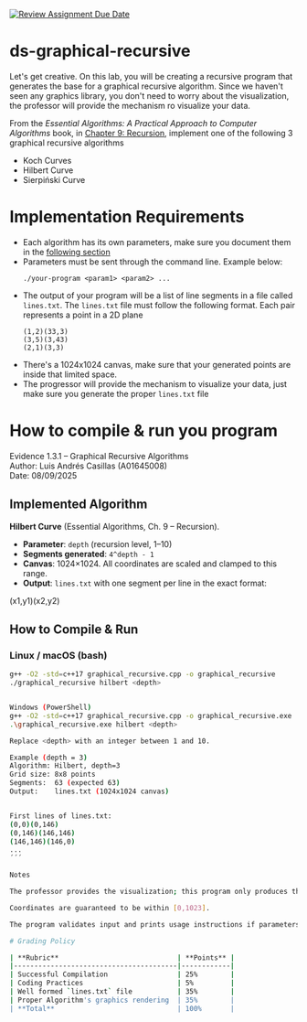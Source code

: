 [![Review Assignment Due Date](https://classroom.github.com/assets/deadline-readme-button-22041afd0340ce965d47ae6ef1cefeee28c7c493a6346c4f15d667ab976d596c.svg)](https://classroom.github.com/a/f_6PzPyj)
# ds-graphical-recursive

Let's get creative. On this lab, you will be creating a recursive program that generates the base for a graphical recursive algorithm. Since we haven't seen any graphics library, you don't need to worry about the visualization, the professor will provide the mechanism ro visualize your data.

From the _Essential Algorithms: A Practical Approach to Computer Algorithms_ book, in [Chapter 9: Recursion](https://learning.oreilly.com/library/view/essential-algorithms-a/9781118612101/17_chapter09.html#c09-5), implement one of the following 3 graphical recursive algorithms

- Koch Curves
- Hilbert Curve
- Sierpiński Curve

# Implementation Requirements

- Each algorithm has its own parameters, make sure you document them in the [following section](#how-to-compile--run-you-program)
- Parameters must be sent through the command line. Example below:
    ```
    ./your-program <param1> <param2> ... 
    ```
- The output of your program will be a list of line segments in a file called `lines.txt`. The `lines.txt` file must follow the following format. Each pair represents a point in a 2D plane
    ```
    (1,2)(33,3)
    (3,5)(3,43)
    (2,1)(3,3)
    ```
- There's a 1024x1024 canvas, make sure that your generated points are inside that limited space. 
- The progressor will provide the mechanism to visualize your data, just make sure you generate the proper `lines.txt` file




# How to compile & run you program

Evidence 1.3.1 – Graphical Recursive Algorithms  
Author: Luis Andrés Casillas (A01645008)  
Date: 08/09/2025

## Implemented Algorithm
**Hilbert Curve** (Essential Algorithms, Ch. 9 – Recursion).

- **Parameter**: `depth` (recursion level, 1–10)
- **Segments generated**: `4^depth - 1`
- **Canvas**: 1024×1024. All coordinates are scaled and clamped to this range.
- **Output**: `lines.txt` with one segment per line in the exact format:

(x1,y1)(x2,y2)


## How to Compile & Run

### Linux / macOS (bash)
```bash
g++ -O2 -std=c++17 graphical_recursive.cpp -o graphical_recursive
./graphical_recursive hilbert <depth>


Windows (PowerShell)
g++ -O2 -std=c++17 graphical_recursive.cpp -o graphical_recursive.exe
.\graphical_recursive.exe hilbert <depth>

Replace <depth> with an integer between 1 and 10.

Example (depth = 3)
Algorithm: Hilbert, depth=3
Grid size: 8x8 points
Segments:  63 (expected 63)
Output:    lines.txt (1024x1024 canvas)


First lines of lines.txt:
(0,0)(0,146)
(0,146)(146,146)
(146,146)(146,0)
...
´´´

Notes

The professor provides the visualization; this program only produces the segment data.

Coordinates are guaranteed to be within [0,1023].

The program validates input and prints usage instructions if parameters are missing or invalid.

# Grading Policy

| **Rubric**                             | **Points** |
|----------------------------------------|------------|
| Successful Compilation                 | 25%        |
| Coding Practices                       | 5%         |
| Well formed `lines.txt` file           | 35%        |
| Proper Algorithm's graphics rendering  | 35%        |
| **Total**                              | 100%       |
